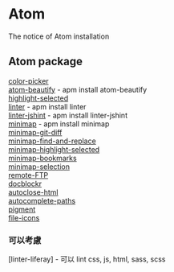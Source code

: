 # Atom
The notice of Atom installation

## Atom package
[color-picker] </br>
[atom-beautify] - apm install atom-beautify </br>
[highlight-selected] </br>
[linter] - apm install linter </br>
[linter-jshint] - apm install linter-jshint </br>
[minimap] - apm install minimap </br>
[minimap-git-diff] </br>
[minimap-find-and-replace] </br>
[minimap-highlight-selected] </br>
[minimap-bookmarks] </br>
[minimap-selection] </br>
[remote-FTP] </br>
[docblockr] </br>
[autoclose-html] </br>
[autocomplete-paths] </br>
[pigment] </br>
[file-icons] </br>

### 可以考慮
[linter-liferay] - 可以 lint css, js, html, sass, scss

[color-picker]:https://atom.io/packages/color-picker
[atom-beautify]:https://atom.io/packages/atom-beautify
[highlight-selected]:https://atom.io/packages/highlight-selected
[linter]:https://atom.io/packages/linter
[linter-jshint]:https://atom.io/packages/linter-jshint
[minimap]:https://atom.io/packages/minimap
[minimap-git-diff]:https://atom.io/packages/minimap-git-diff
[minimap-find-and-replace]:https://atom.io/packages/minimap-find-and-replace
[minimap-highlight-selected]:https://atom.io/users/atom-minimap
[minimap-bookmarks]:https://atom.io/packages/minimap-bookmarks
[minimap-selection]:https://atom.io/packages/minimap-selection
[remote-FTP]:https://atom.io/packages/remote-ftp
[docblockr]:https://atom.io/packages/docblockr
[autoclose-html]:https://atom.io/packages/autoclose-html
[pigment]:https://atom.io/packages/pigment
[autocomplete-paths]:https://atom.io/packages/autocomplete-paths
[file-icons]:https://atom.io/packages/file-icons
